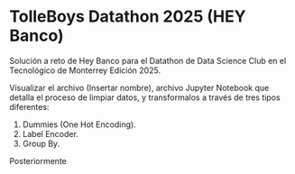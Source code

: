 # TolleBoys Datathon 2025 (HEY Banco)
Solución a reto de Hey Banco para el Datathon de Data Science Club en el Tecnológico de Monterrey Edición 2025.

Visualizar el archivo (Insertar nombre), archivo Jupyter Notebook que detalla el proceso de limpiar datos, y transformalos a través de tres tipos diferentes:
1. Dummies (One Hot Encoding).
2. Label Encoder.
3. Group By.

Posteriormente
